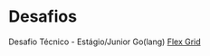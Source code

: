 # Desafios
Desafio Técnico - Estágio/Junior Go(lang)
<a href=“https://play.golang.org/p/SV-zR0S43xO“>Flex Grid</a> 
